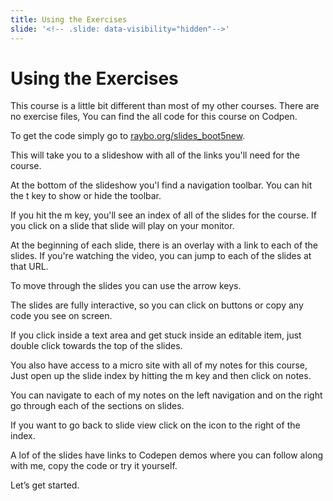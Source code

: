 ```yaml
---
title: Using the Exercises
slide: '<!-- .slide: data-visibility="hidden"-->'
---
```


<!-- .slide: data-state="layout-title" class="bg-dark"-->

# Using the Exercises

> >

This course is a little bit different than most of my other courses. There are no exercise files, You can find the all code for this course on Codpen.

To get the code simply go to [raybo.org/slides_boot5new](https://raybo.org/slides_boot5new).

This will take you to a slideshow with all of the links you'll need for the course.

At the bottom of the slideshow you'l find a navigation toolbar. You can hit the t key to show or hide the toolbar.

If you hit the m key, you'll see an index of all of the slides for the course. If you click on a slide that slide will play on your monitor.

At the beginning of each slide, there is an overlay with a link to each of the slides. If you're watching the video, you can jump to each of the slides at that URL.

To move through the slides you can use the arrow keys.

The slides are fully interactive, so you can click on buttons or copy any code you see on screen.

If you click inside a text area and get stuck inside an editable item, just double click towards the top of the slides.

You also have access to a micro site with all of my notes for this course, Just open up the slide index by hitting the m key and then click on notes.

You can navigate to each of my notes on the left navigation and on the right go through each of the sections on slides.

If you want to go back to slide view click on the icon to the right of the index.

A lof of the slides have links to Codepen demos where you can follow along with me, copy the code or try it yourself.

Let’s get started.
